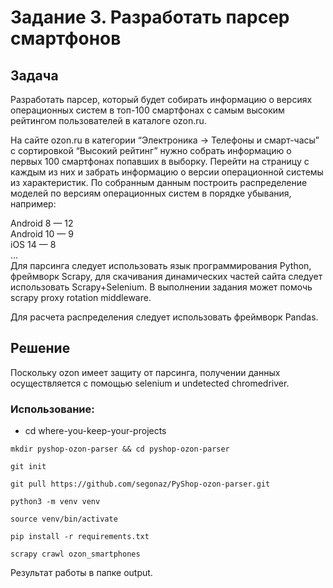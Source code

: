 # Задание 3. Разработать парсер смартфонов

## Задача

Разработать парсер, который будет собирать информацию о версиях операционных систем в топ-100 смартфонах с самым высоким рейтингом пользователей в каталоге ozon.ru.

На сайте ozon.ru в категории “Электроника -> Телефоны и смарт-часы” с сортировкой “Высокий рейтинг” нужно собрать информацию о первых 100 смартфонах попавших в выборку. Перейти на страницу с каждым из них и забрать информацию о версии операционной системы из характеристик. По собранным данным построить распределение моделей по версиям операционных систем в порядке убывания, например:

Android 8 — 12  
Android 10 — 9  
iOS 14 — 8  
…  
Для парсинга следует использовать язык программирования Python, фреймворк Scrapy, для скачивания динамических частей сайта следует использовать Scrapy+Selenium. В выполнении задания может помочь scrapy proxy rotation middleware.

Для расчета распределения следует использовать фреймворк Pandas.

## Решение

Поскольку ozon имеет защиту от парсинга, получении данных осуществляется с помощью selenium и undetected chromedriver.

### Использование:

- cd where-you-keep-your-projects

```shell
mkdir pyshop-ozon-parser && cd pyshop-ozon-parser
```

```shell
git init
```

```shell
git pull https://github.com/segonaz/PyShop-ozon-parser.git
```

```shell
python3 -m venv venv
```

```shell
source venv/bin/activate
```

```shell
pip install -r requirements.txt
```

```shell
scrapy crawl ozon_smartphones
```

Результат работы в папке output.
